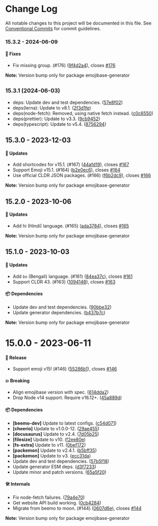 # Change Log

All notable changes to this project will be documented in this file.
See [Conventional Commits](https://conventionalcommits.org) for commit guidelines.

### 15.3.2 - 2024-06-09

#### 🐞 Fixes

- Fix missing group. (#176) ([9f4d2a4](https://github.com/milesj/emojibase/commit/9f4d2a4)), closes [#176](https://github.com/milesj/emojibase/issues/176)

**Note:** Version bump only for package emojibase-generator





## <small>15.3.1 (2024-06-03)</small>

* deps: Update dev and test dependencies. ([57e8f02](https://github.com/milesj/emojibase/commit/57e8f02))
* deps(lerna): Update to v8.1. ([2f3d1fe](https://github.com/milesj/emojibase/commit/2f3d1fe))
* deps(node-fetch): Removed, using native fetch instead. ([c0c6550](https://github.com/milesj/emojibase/commit/c0c6550))
* deps(prettier): Update to v3.3. ([9cb9452](https://github.com/milesj/emojibase/commit/9cb9452))
* deps(typescript): Update to v5.4. ([8756294](https://github.com/milesj/emojibase/commit/8756294))





## 15.3.0 - 2023-12-03

#### 🚀 Updates

- Add shortcodes for v15.1. (#167) ([44afd19](https://github.com/milesj/emojibase/commit/44afd19)), closes [#167](https://github.com/milesj/emojibase/issues/167)
- Support Emoji v15.1. (#164) ([b2e0ec6](https://github.com/milesj/emojibase/commit/b2e0ec6)), closes [#164](https://github.com/milesj/emojibase/issues/164)
- Use official CLDR JSON packages. (#166) ([f6b2dc9](https://github.com/milesj/emojibase/commit/f6b2dc9)), closes [#166](https://github.com/milesj/emojibase/issues/166)

**Note:** Version bump only for package emojibase-generator





## 15.2.0 - 2023-10-06

#### 🚀 Updates

- Add hi (Hindi) language. (#165) ([ada3784](https://github.com/milesj/emojibase/commit/ada3784)), closes [#165](https://github.com/milesj/emojibase/issues/165)

**Note:** Version bump only for package emojibase-generator





## 15.1.0 - 2023-10-03

#### 🚀 Updates

- Add `bn` (Bengali) language. (#161) ([84ea37c](https://github.com/milesj/emojibase/commit/84ea37c)), closes [#161](https://github.com/milesj/emojibase/issues/161)
- Support CLDR 43. (#163) ([1094148](https://github.com/milesj/emojibase/commit/1094148)), closes [#163](https://github.com/milesj/emojibase/issues/163)

#### 📦 Dependencies

- Update dev and test dependencies. ([90bbe32](https://github.com/milesj/emojibase/commit/90bbe32))
- Update generator dependencies. ([b437b7c](https://github.com/milesj/emojibase/commit/b437b7c))

**Note:** Version bump only for package emojibase-generator





# 15.0.0 - 2023-06-11

#### 🎉 Release

- Support emoji v15! (#146) ([55286b1](https://github.com/milesj/emojibase/commit/55286b1)), closes [#146](https://github.com/milesj/emojibase/issues/146)

#### 💥 Breaking

- Align emojibase version with spec. ([614dda2](https://github.com/milesj/emojibase/commit/614dda2))
- Drop Node v14 support. Require v16.12+. ([45a889d](https://github.com/milesj/emojibase/commit/45a889d))

#### 📦 Dependencies

- **[beemo-dev]** Update to latest configs. ([c54d071](https://github.com/milesj/emojibase/commit/c54d071))
- **[cheerio]** Update to v1.0.0-12. ([29ae455](https://github.com/milesj/emojibase/commit/29ae455))
- **[docusaurus]** Update to v2.4. ([7d05b25](https://github.com/milesj/emojibase/commit/7d05b25))
- **[filesize]** Update to v10. ([f2ee80e](https://github.com/milesj/emojibase/commit/f2ee80e))
- **[fs-extra]** Update to v11. ([0bef172](https://github.com/milesj/emojibase/commit/0bef172))
- **[packemon]** Update to v2.4.1. ([b5bff35](https://github.com/milesj/emojibase/commit/b5bff35))
- **[packemon]** Update to v3. ([ecc31da](https://github.com/milesj/emojibase/commit/ecc31da))
- Update dev and test dependencies. ([57b5f18](https://github.com/milesj/emojibase/commit/57b5f18))
- Update generator ESM deps. ([d3f7233](https://github.com/milesj/emojibase/commit/d3f7233))
- Update minor and patch versions. ([65a5f20](https://github.com/milesj/emojibase/commit/65a5f20))

#### 🛠 Internals

- Fix node-fetch failures. ([79a4e70](https://github.com/milesj/emojibase/commit/79a4e70))
- Get website API build working. ([0cb4284](https://github.com/milesj/emojibase/commit/0cb4284))
- Migrate from beemo to moon. (#144) ([0607d6e](https://github.com/milesj/emojibase/commit/0607d6e)), closes [#144](https://github.com/milesj/emojibase/issues/144)

**Note:** Version bump only for package emojibase-generator

